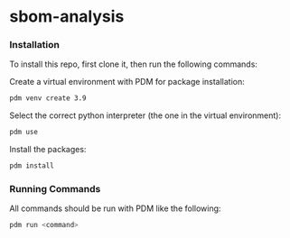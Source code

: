 # sbom-analysis

<!-- WARNING: THIS FILE WAS AUTOGENERATED! DO NOT EDIT! -->

### Installation

To install this repo, first clone it, then run the following commands:

Create a virtual environment with PDM for package installation:

``` bash
pdm venv create 3.9
```

Select the correct python interpreter (the one in the virtual
environment):

``` bash
pdm use
```

Install the packages:

``` bash
pdm install
```

### Running Commands

All commands should be run with PDM like the following:

``` bash
pdm run <command>
```
